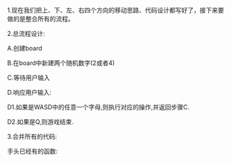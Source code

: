1.现在我们把上、下、左、右四个方向的移动思路、代码设计都写好了，接下来要做的是整合所有的流程。

2.总流程设计:

A.创建board

B.在board中新建两个随机数字(2或者4)

C.等待用户输入

D.响应用户输入:

D1.如果是WASD中的任意一个字母,则执行对应的操作,并返回步骤C.

D2.如果是Q,则游戏结束.



3.合并所有的代码:

手头已经有的函数:



